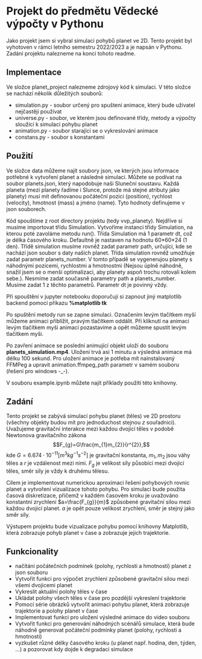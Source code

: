 # Projekt do předmětu Vědecké výpočty v Pythonu
Jako projekt jsem si vybral simulaci pohybů planet ve 2D. Tento projekt byl 
vyhotoven v rámci letního semestru 2022/2023 a je napsán v Pythonu.
Zadání projektu nalezneme na konci tohoto readme.

## Implementace
Ve složce planet_project nalezneme zdrojový kód k simulaci. 
V této složce se nachází několik důležitých souborů:
- simulation.py - soubor určený pro spuštení animace, který bude uživatel nejčastěji používat
- universe.py - soubor, ve kterém jsou definované třídy, metody a výpočty sloužící k simulaci pohybu planet
- animation.py - soubor starající se o vykreslování animace
- constans.py - soubor s konstantami

## Použití 

Ve složce data můžeme najít soubory json, ve kterých jsou informace potřebné k vytvoření planet a následné simulaci.
Můžete se podívat na soubor planets.json, který napodobuje naši Sluneční soustavu. 
Každá planeta (mezi planety řadíme i Slunce, protože má stejné atributy jako planety) musí mit definovanou počáteční 
pozici (position), rychlost (velocity), hmotnost (mass) a jméno (name). Tyto hodnoty definujeme v json souborech.

Kód spouštíme z root directory projektu (tedy vvp_planety). Nejdříve si musíme importovat
třídu Simulation. Vytvoříme instanci třídy Simulation, na kterou poté zavoláme metodu run().
Třída Simulation má 1 parametr dt, což je délka časového kroku. Defaultně je nastaven na hodnotu 60\*60\*24 (1 den).
Třídě simulation musíme rovněž zadat parametr path, určující, kde se nachází json soubor s daty našich planet. 
Třída simulation rovněž umožňuje zadat parametr planets_number. V tomto případě se 
vygenerujou planety s náhodnými pozicemi, rychlostmi a hmotnostmi (Nejsou úplně náhodně, snažil jsem
se o menší optimalizaci, aby planety aspoň trochu rotovali kolem sebe.).
Nesmíme zadat současně parametry path a planets_number. Musíme zadat 1 z těchto parametrů. Parametr
dt je povinný vždy.

Při spouštění v jupyter notebooku doporučuji si zapnout jiný matplotlib backend pomocí příkazu
**%matplotlib tk**

Po spuštění metody run se zapne simulaci. Označením levým tlačítkem myší můžeme animaci přiblížit, pravým 
tlačítkem oddálit. Při kliknutí na animaci levým tlačítkem myši animaci pozastavíme a opět můžeme
spustit levým tlačítkem myši.

Po zavření animace se poslední animující objekt uloží do souboru **planets_simulation.mp4**. Uložení trvá asi 
1 minutu a výsledná animace má délku 100 sekund.
Pro uložení animace je potřeba mít nainstalovaný FFMPeg a upravit animation.ffmpeg_path parametr v samém souboru 
(řešení pro windows -_-).

V souboru example.ipynb můžete najít příklady použítí této knihovny.

## Zadání
Tento projekt se zabývá simulací pohybu planet (těles) ve 2D prostoru
(všechny objekty budou mít pro jednoduchost stejnou $z$ souřadnici).
Uvažujeme gravitační interakce mezi každou dvojicí těles v podobě
Newtonova gravitačního zákona $$F_{g}=G\frac{m_{1}m_{2}}{r^{2}},$$ kde
$G=6.674\cdot10^{-11}\left[m^{3}kg^{-1}s^{-2}\right]$ je gravitační
konstanta, $m_{1},m_{2}$ jsou váhy těles a $r$ je vzdálenost mezi nimi.
$F_{g}$ je velikost síly působící mezi dvojicí těles, směr síly je vždy
k druhému tělesu.

Cílem je implementovat numerickou aproximaci řešení pohybových rovnic
planet a vytvoření vizualizace tohoto pohybu. Pro simulaci bude použita
časová diskretizace, přičemž v každém časovém kroku je uvažováno
konstantní zrychlení $a=\frac{F_{g}}{m}$ způsobené gravitační silou
mezi každou dvojicí planet. $a$ je opět pouze velikost zrychlení, směr
je stejný jako směr síly.

Výstupem projektu bude vizualizace pohybu pomocí knihovny Matplotlib,
která zobrazuje pohyb planet v čase a zobrazuje jejich trajektorie.

## Funkcionality
-   načítání počátečních podmínek (polohy,
    rychlosti a hmotnosti) planet z json souboru
-   Vytvořit funkci pro výpočet zrychlení způsobené gravitační silou
    mezi všemi dvojicemi planet
-   Vykreslit aktuální polohy těles v čase
-   Ukládat polohy všech těles v čase pro pozdější vykreslení
    trajektorie
-   Pomocí série obrázků vytvořit animaci pohybu planet, která zobrazuje
    trajektorie a polohy planet v čase
-   Implementovat funkci pro uložení výsledné animace do video souboru
-   Vytvořit funkci pro generování náhodných scénářů simulace, která
    bude náhodně generovat počáteční podmínky planet (polohy, rychlosti
    a hmotnosti)
-   vyzkušet různé délky časového kroku (u planet např. hodina, den, týden, ...) a pozorovat kdy dojde k degradaci simulace 

